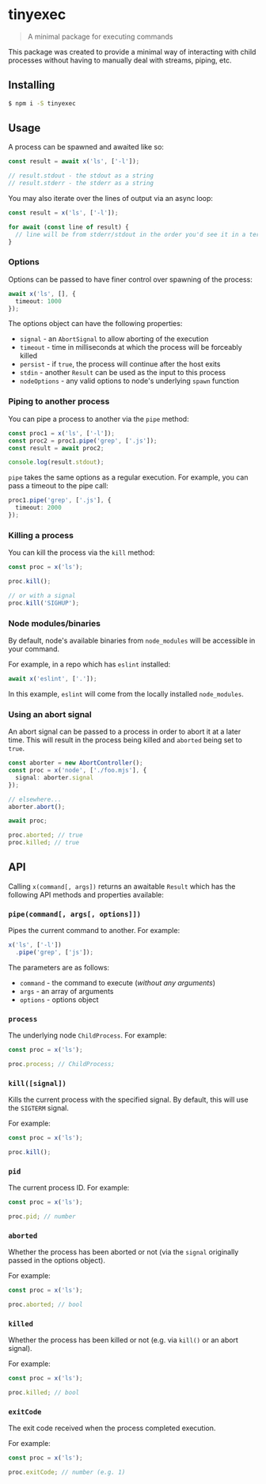 # tinyexec

> A minimal package for executing commands

This package was created to provide a minimal way of interacting with child
processes without having to manually deal with streams, piping, etc.

## Installing

```sh
$ npm i -S tinyexec
```

## Usage

A process can be spawned and awaited like so:

```ts
const result = await x('ls', ['-l']);

// result.stdout - the stdout as a string
// result.stderr - the stderr as a string
```

You may also iterate over the lines of output via an async loop:

```ts
const result = x('ls', ['-l']);

for await (const line of result) {
  // line will be from stderr/stdout in the order you'd see it in a term
}
```

### Options

Options can be passed to have finer control over spawning of the process:

```ts
await x('ls', [], {
  timeout: 1000
});
```

The options object can have the following properties:

- `signal` - an `AbortSignal` to allow aborting of the execution
- `timeout` - time in milliseconds at which the process will be forceably killed
- `persist` - if `true`, the process will continue after the host exits
- `stdin` - another `Result` can be used as the input to this process
- `nodeOptions` - any valid options to node's underlying `spawn` function

### Piping to another process

You can pipe a process to another via the `pipe` method:

```ts
const proc1 = x('ls', ['-l']);
const proc2 = proc1.pipe('grep', ['.js']);
const result = await proc2;

console.log(result.stdout);
```

`pipe` takes the same options as a regular execution. For example, you can
pass a timeout to the pipe call:

```ts
proc1.pipe('grep', ['.js'], {
  timeout: 2000
});
```

### Killing a process

You can kill the process via the `kill` method:

```ts
const proc = x('ls');

proc.kill();

// or with a signal
proc.kill('SIGHUP');
```

### Node modules/binaries

By default, node's available binaries from `node_modules` will be accessible
in your command.

For example, in a repo which has `eslint` installed:

```ts
await x('eslint', ['.']);
```

In this example, `eslint` will come from the locally installed `node_modules`.

### Using an abort signal

An abort signal can be passed to a process in order to abort it at a later
time. This will result in the process being killed and `aborted` being set
to `true`.

```ts
const aborter = new AbortController();
const proc = x('node', ['./foo.mjs'], {
  signal: aborter.signal
});

// elsewhere...
aborter.abort();

await proc;

proc.aborted; // true
proc.killed; // true
```

## API

Calling `x(command[, args])` returns an awaitable `Result` which has the
following API methods and properties available:

### `pipe(command[, args[, options]])`

Pipes the current command to another. For example:

```ts
x('ls', ['-l'])
  .pipe('grep', ['js']);
```

The parameters are as follows:

- `command` - the command to execute (_without any arguments_)
- `args` - an array of arguments
- `options` - options object

### `process`

The underlying node `ChildProcess`. For example:

```ts
const proc = x('ls');

proc.process; // ChildProcess;
```

### `kill([signal])`

Kills the current process with the specified signal. By default, this will
use the `SIGTERM` signal.

For example:

```ts
const proc = x('ls');

proc.kill();
```

### `pid`

The current process ID. For example:

```ts
const proc = x('ls');

proc.pid; // number
```

### `aborted`

Whether the process has been aborted or not (via the `signal` originally
passed in the options object).

For example:

```ts
const proc = x('ls');

proc.aborted; // bool
```

### `killed`

Whether the process has been killed or not (e.g. via `kill()` or an abort
signal).

For example:

```ts
const proc = x('ls');

proc.killed; // bool
```

### `exitCode`

The exit code received when the process completed execution.

For example:

```ts
const proc = x('ls');

proc.exitCode; // number (e.g. 1)
```
